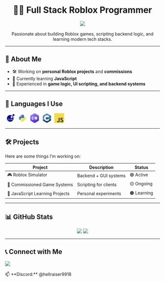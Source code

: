 <!-- Profile Header -->
<h1 align="center">👨‍💻 Full Stack Roblox Programmer</h1>
<p align="center">
  <img src="https://media.giphy.com/media/L8K62iTDkzGX6/giphy.gif" width="200" />
</p>
<p align="center">
  Passionate about building Roblox games, scripting backend logic, and learning modern tech stacks.
</p>

---

## 🚀 About Me

- 🛠 Working on **personal Roblox projects** and **commissions**
- 🧠 Currently learning **JavaScript**
- 🧩 Experienced in **game logic, UI scripting, and backend systems**

---

## 🧠 Languages I Use

<p align="left">
  <img height="32" src="https://raw.githubusercontent.com/github/explore/main/topics/lua/lua.png">&nbsp;
  <img height="32" src="https://raw.githubusercontent.com/github/explore/main/topics/python/python.png">&nbsp;
  <img height="32" src="https://raw.githubusercontent.com/github/explore/main/topics/csharp/csharp.png">&nbsp;
  <img height="32" src="https://raw.githubusercontent.com/github/explore/main/topics/cpp/cpp.png">&nbsp;
  <img height="32" src="https://raw.githubusercontent.com/github/explore/main/topics/javascript/javascript.png">
</p>

---

## 🛠 Projects

Here are some things I’m working on:

| Project | Description | Status |
|--------|-------------|--------|
| 🎮 Roblox Simulator | Backend + GUI systems | 🟢 Active |
| 🧩 Commissioned Game Systems | Scripting for clients | 🟡 Ongoing |
| 🌱 JavaScript Learning Projects | Personal experiments | 🟠 Learning |

---

## 📊 GitHub Stats

<p align="center">
  <img src="https://github-readme-stats.vercel.app/api?username=YOUR_GITHUB_USERNAME&show_icons=true&theme=radical" height="150"/>
  <img src="https://github-readme-stats.vercel.app/api/top-langs/?username=YOUR_GITHUB_USERNAME&layout=compact&theme=radical" height="150"/>
</p>

---

## 📞 Connect with Me

<p align="left">
  <a href="https://discord.com/users/1066514347574186034">
    <img src="https://lanyard.cnrad.dev/api/1066514347574186034?hideTimestamp=true&hideSpotify=true&hideActivity=true&hideTag=true" />
  </a>
</p>

<p align="left">
  📫 **Discord:** @hellraiser9918
</p>
